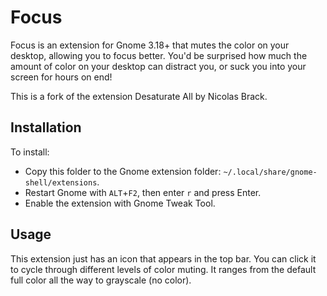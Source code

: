 # Focus

Focus is an extension for Gnome 3.18+ that mutes the color on your desktop,
allowing you to focus better. You'd be surprised how much the amount of color
on your desktop can distract you, or suck you into your screen for hours on end!

This is a fork of the extension Desaturate All by Nicolas Brack.

## Installation

To install:

- Copy this folder to the Gnome extension folder: `~/.local/share/gnome-shell/extensions`.
- Restart Gnome with `ALT`+`F2`, then enter `r` and press Enter.
- Enable the extension with Gnome Tweak Tool.

## Usage

This extension just has an icon that appears in the top bar. You can click it
to cycle through different levels of color muting. It ranges from the default
full color all the way to grayscale (no color).
